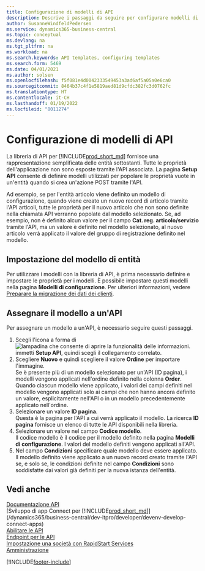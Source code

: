 ```yaml
---
title: Configurazione di modelli di API
description: Descrive i passaggi da seguire per configurare modelli di API per Dynamics 365 Business Central.
author: SusanneWindfeldPedersen
ms.service: dynamics365-business-central
ms.topic: conceptual
ms.devlang: na
ms.tgt_pltfrm: na
ms.workload: na
ms.search.keywords: API templates, configuring templates
ms.search.form: 5469
ms.date: 04/01/2021
ms.author: solsen
ms.openlocfilehash: f5f081e4d0042333549453a3ad6af5a05a0e6ca0
ms.sourcegitcommit: 8464b37c4f1e5819aed81d9cfdc382fc3d0762fc
ms.translationtype: HT
ms.contentlocale: it-CH
ms.lasthandoff: 01/19/2022
ms.locfileid: "8011274"
---
```

# <a name="configuring-api-templates"></a>Configurazione di modelli di API

La libreria di API per [!INCLUDE[prod_short_md](includes/prod_short.md)] fornisce una rappresentazione semplificata delle entità sottostanti. Tutte le proprietà dell'applicazione non sono esposte tramite l'API associata. La pagina **Setup API** consente di definire modelli utilizzati per popolare le proprietà vuote in un'entità quando si crea un'azione POST tramite l'API. 

Ad esempio, se per l'entità articolo viene definito un modello di configurazione, quando viene creato un nuovo record di articolo tramite l'API articoli, tutte le proprietà per il nuovo articolo che non sono definite nella chiamata API verranno popolate dal modello selezionato. Se, ad esempio, non è definito alcun valore per il campo **Cat. reg. articolo/servizio** tramite l'API, ma un valore è definito nel modello selezionato, al nuovo articolo verrà applicato il valore del gruppo di registrazione definito nel modello. 

## <a name="setting-up-the-entity-template"></a>Impostazione del modello di entità
Per utilizzare i modelli con la libreria di API, è prima necessario definire e impostare le proprietà per i modelli. È possibile impostare questi modelli nella pagina **Modelli di configurazione**. Per ulteriori informazioni, vedere [Preparare la migrazione dei dati dei clienti](admin-use-templates-to-prepare-customer-data-for-migration.md). 

## <a name="assign-the-template-to-an-api"></a>Assegnare il modello a un'API

Per assegnare un modello a un'API, è necessario seguire questi passaggi.

1. Scegli l'icona a forma di ![lampadina che consente di aprire la funzionalità delle informazioni.](media/ui-search/search_small.png "Informazioni sull'operazione che si desidera eseguire") immetti **Setup API**, quindi scegli il collegamento correlato.
2. Scegliere **Nuovo** e quindi scegliere il valore **Ordine** per importare l'immagine.  
Se è presente più di un modello selezionato per un'API (ID pagina), i modelli vengono applicati nell'ordine definito nella colonna **Order**.   
Quando ciascun modello viene applicato, i valori dei campi definiti nel modello vengono applicati solo ai campi che non hanno ancora definito un valore, esplicitamente nell'API o in un modello precedentemente applicato nell'ordine. 
3. Selezionare un valore **ID pagina**.  
Questa è la pagina per l'API a cui verrà applicato il modello. La ricerca **ID pagina** fornisce un elenco di tutte le API disponibili nella libreria.
4. Selezionare un valore nel campo **Codice modello**.  
Il codice modello è il codice per il modello definito nella pagina **Modelli di configurazione**. I valori del modello definiti vengono applicati all'API. 
5. Nel campo **Condizioni** specificare quale modello deve essere applicato.  
Il modello definito viene applicato a un nuovo record creato tramite l'API se, e solo se, le condizioni definite nel campo **Condizioni** sono soddisfatte dai valori già definiti per la nuova istanza dell'entità.

## <a name="see-also"></a>Vedi anche
[Documentazione API](/dynamics-nav/fin-graph)  
[Sviluppo di app Connect per [!INCLUDE[prod_short_md](includes/prod_short.md)]](/dynamics365/business-central/dev-itpro/developer/devenv-develop-connect-apps)  
[Abilitare le API](/dynamics-nav/enabling-apis-for-dynamics-nav)  
[Endpoint per le API](/dynamics-nav/endpoints-apis-for-dynamics)  
[Impostazione una società con RapidStart Services](admin-set-up-a-company-with-rapidstart.md)  
[Amministrazione](admin-setup-and-administration.md)

[!INCLUDE[footer-include](includes/footer-banner.md)]